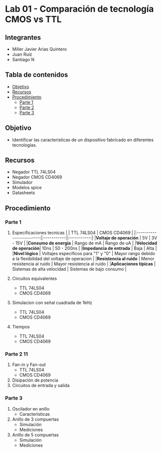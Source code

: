 # Lab 01 - Comparación de tecnología CMOS vs TTL
## Integrantes
- Miller Javier Arias Quintero
- Juan Ruiz
- Santiago N
## Tabla de contenidos
- [Objetivo](#Objetivo)
- [Recursos](#Recursos)
- [Procedimiento](#Procedimiento)
  - [Parte 1](#Parte-1)
  - [Parte 2](#Parte-2)
  - [Parte 3](#Parte-3)
## Objetivo
- Identificar las características de un dispositivo fabricado en diferentes tecnologías.
## Recursos
- Negador TTL 74LS04
- Negador CMOS CD4069
- Simulador
- Modelos spice
- Datasheets
## Procedimiento
### Parte 1
1. Especificaciones tecnicas
   |                          | TTL 74LS04  | CMOS CD4069 |
   |:------------------------:|:-----------:|:-----------:|
   |**Voltaje de operación**  | 5V          | 3V - 15V    |
   |**Consumo de energía**    | Rango de mA | Rango de uA |
   |**Velocidad de operación**| 10ns        | 50 - 200ns  |
   |**Impedancia de entrada** | Baja        | Alta        |
   |**Nivel lógico**          | Voltajes especificos para "1" y "0" | Mayor rango debido a la flexibilidad del voltaje de operacion |
   |**Resistencia al ruido**  | Menor resistencia al ruido          | Mayor resistencia al ruido   |
   |**Aplicaciones típicas**  | Sistemas de alta velocidad          | Sistemas de bajo consumo    |
   
3. Circuitos equivalentes
   - TTL 74LS04
   - CMOS CD4069
4. Simulacion con señal cuadrada de 1kHz
   - TTL 74LS04
   - CMOS CD4069
6. Tiempos
   - TTL 74LS04
   - CMOS CD4069
### Parte 2 11
1. Fan-in y Fan-out
   - TTL 74LS04
   - CMOS CD4069
2. Disipación de potencia
3. Circuitos de entrada y salida
### Parte 3
1. Oscilador en anillo
   - Caracteristicas
2. Anillo de 3 compuertas
   - Simulación
   - Mediciones
3. Anillo de 5 compuertas
   - Simulación
   - Mediciones
